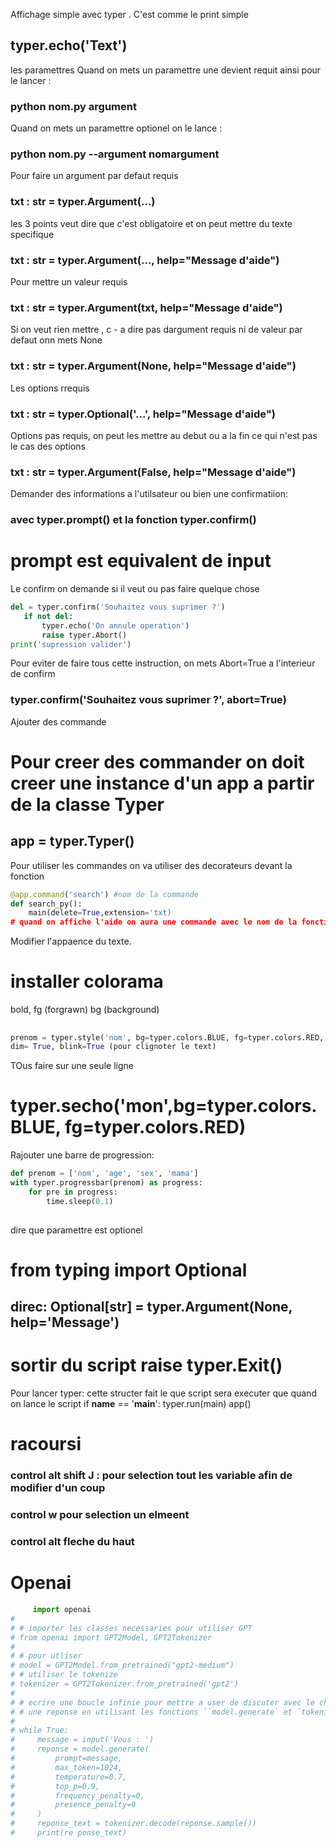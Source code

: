 Affichage simple avec typer . C'est comme le print simple
## typer.echo('Text') 

les paramettres 
Quand on mets un paramettre une devient requit ainsi pour le lancer :
### python nom.py argument
Quand on mets un paramettre optionel on le lance :
### python nom.py --argument nomargument

Pour faire un argument par defaut requis
### txt : str = typer.Argument(...)
les 3 points veut dire que c'est obligatoire et on peut mettre du texte specifique 
### txt : str = typer.Argument(..., help="Message d'aide")
Pour mettre un valeur requis 
### txt : str = typer.Argument(txt, help="Message d'aide")
Si on veut rien mettre , c - a dire pas dargument requis ni de valeur par defaut onn mets None
### txt : str = typer.Argument(None, help="Message d'aide")
Les options rrequis
### txt : str = typer.Optional('...', help="Message d'aide")
Options pas requis, on peut les mettre au debut ou a la fin ce qui n'est pas le cas des options
### txt : str = typer.Argument(False, help="Message d'aide")
Demander des informations a l'utilsateur ou bien une confirmatiion:
### avec typer.prompt() et la fonction typer.confirm()
# prompt est equivalent de input 
 Le confirm on demande si il veut ou pas faire quelque chose 
 ```python
del = typer.confirm('Souhaitez vous suprimer ?')
    if not del:
        typer.echo('On annule operation')
        raise typer.Abort()
print('supression valider')
```
Pour eviter de faire tous cette instruction, on mets Abort=True a l'interieur de confirm
### typer.confirm('Souhaitez vous suprimer ?', abort=True)

Ajouter des commande
# Pour creer des commander  on doit creer une instance d'un app a partir de la classe Typer
## app = typer.Typer()
Pour utiliser les commandes on va utiliser des decorateurs devant la fonction

```python
@app.command('search') #nom de la commande
def search_py():
    main(delete=True,extension='txt)
# quand on affiche l'aide on aura une commande avec le nom de la fonction 

```
Modifier l'appaence du texte. 
# installer colorama
bold, fg (forgrawn) bg (background)
##
```python
prenom = typer.style('nom', bg=typer.colors.BLUE, fg=typer.colors.RED, bold=True, underline=True)
dim= True, blink=True (pour clignoter le text)

```

TOus faire sur une seule ligne
# typer.secho('mon',bg=typer.colors.BLUE, fg=typer.colors.RED)

Rajouter une barre de progression:
```python
def prenom = ['nom', 'age', 'sex', 'mama']
with typer.progressbar(prenom) as progress:
    for pre in progress:
        time.sleep(0.1) 
    

```

dire que paramettre est optionel 
# from typing import Optional
## direc: Optional[str] = typer.Argument(None, help='Message')
# sortir du script raise typer.Exit()

Pour lancer typer:
cette structer fait le que script sera executer que quand on lance le script
if __name__ == '__main__':
    typer.run(main)
    app()
# racoursi
### control alt shift J : pour selection tout les variable afin de modifier d'un coup
### control w pour selection un elmeent 
### control alt fleche du haut 

# Openai

```python
     import openai
#
# # importer les classes necessaries pour utiliser GPT
# from openai import GPT2Model, GPT2Tokenizer
#
# # pour utliser
# model = GPT2Model.from_pretrained("gpt2-medium")
# # utiliser le tokenize
# tokenizer = GPT2Tokenizer.from_pretrained('gpt2')
#
# # ecrire une boucle infinie pour mettre a user de discuter avec le chatbot . utiliser GPT-2 pour generer
# # une reponse en utilisant les fonctions ``model.generate` et `tokenize.decode`
#
# while True:
#     message = input('Vous : ')
#     reponse = model.generate(
#         prompt=message,
#         max_token=1024,
#         temperature=0.7,
#         top_p=0.9,
#         frequency_penalty=0,
#         presence_penalty=0
#     )
#     reponse_text = tokenizer.decode(reponse.sample())
#     print(re ponse_text)

```
